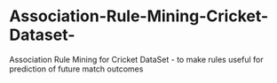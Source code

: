 # Association-Rule-Mining-Cricket-Dataset-
Association Rule Mining for Cricket DataSet - to make rules useful for prediction of future match outcomes

